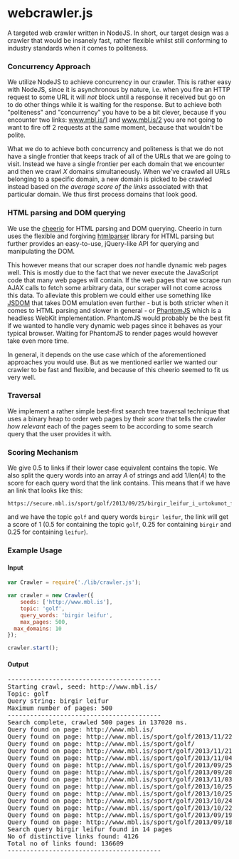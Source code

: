 webcrawler.js
=============

A targeted web crawler written in NodeJS. In short, our target design was a crawler that would be insanely fast, rather flexible whilst still conforming to industry standards when it comes to politeness.

### Concurrency Approach

We utilize NodeJS to achieve concurrency in our crawler. This is rather easy with NodeJS, since it is asynchronous by nature, i.e. when you fire an HTTP request to some URL it will *not* block until a response it received but go on to do other things while it is waiting for the response. But to achieve both "politeness" and "concurrency" you have to be a bit clever, because if you encounter two links: www.mbl.is/1 and www.mbl.is/2 you are not going to want to fire off 2 requests at the same moment, because that wouldn't be polite.

What we do to achieve both concurrency and politeness is that we do not have a single frontier that keeps track of all of the URLs that we are going to visit. Instead we have a single frontier per each domain that we encounter and then we crawl *X* domains simultaneously. When we've crawled all URLs belonging to a specific domain, a new domain is picked to be crawled instead based on *the average score of the links* associated with that particular domain. We thus first process domains that look good.

### HTML parsing and DOM querying

We use the [cheerio](http://matthewmueller.github.com/cheerio/) for HTML parsing and DOM querying. Cheerio in turn uses the flexible and forgiving [htmlparser](https://github.com/fb55/htmlparser2) library for HTML parsing but further provides an easy-to-use, jQuery-like API for querying and manipulating the DOM.

This however means that our scraper does *not* handle dynamic web pages well. This is mostly due to the fact that we never execute the JavaScript code that many web pages will contain. If the web pages that we scrape run AJAX calls to fetch some arbitrary data, our scraper will not come across this data. To alleviate this problem we could either use something like [JSDOM](https://github.com/tmpvar/jsdom) that takes DOM emulation even further - but is both stricter when it comes to HTML parsing and slower in general - or [PhantomJS](http://phantomjs.org/) which is a headless WebKit implementation. PhantomJS would probably be the best fit if we wanted to handle very dynamic web pages since it behaves as your typical browser. Waiting for PhantomJS to render pages would however take even more time.

In general, it depends on the use case which of the aforementioned approaches you would use. But as we mentioned earlier we wanted our crawler to be fast and flexible, and because of this cheerio seemed to fit us very well.

### Traversal

We implement a rather simple best-first search tree traversal technique that uses a binary heap to order web pages by their _score_ that tells the crawler _how relevant_ each of the pages seem to be according to some search query that the user provides it with.

### Scoring Mechanism

We give 0.5 to links if their lower case equivalent contains the topic. We also split the query words into an array *A* of strings and add 1/len(*A*) to the score for each query word that the link contains. This means that if we have an link that looks like this:

    https://secure.mbl.is/sport/golf/2013/09/25/birgir_leifur_i_urtokumot_fyrir_pga/

and we have the topic `golf` and query words `birgir leifur`, the link will get a score of 1 (0.5 for containing the topic `golf`, 0.25 for containing `birgir` and 0.25 for containing `leifur`).

### Example Usage

#### Input

```javascript
var Crawler = require('./lib/crawler.js');

var crawler = new Crawler({
	seeds: ['http://www.mbl.is'],
	topic: 'golf',
	query_words: 'birgir leifur',
	max_pages: 500,
  max_domains: 10
});

crawler.start();
```

#### Output

<pre>
-----------------------------------------
Starting crawl, seed: http://www.mbl.is/
Topic: golf
Query string: birgir leifur
Maximum number of pages: 500
-----------------------------------------
Search complete, crawled 500 pages in 137020 ms.
Query found on page: http://www.mbl.is/
Query found on page: http://www.mbl.is/sport/golf/2013/11/22/birgir_leifur_thremur_undir_fyrir_lokahringinn/
Query found on page: http://www.mbl.is/sport/golf/
Query found on page: http://www.mbl.is/sport/golf/2013/11/21/birgir_leifur_a_einu_hoggi_yfir_pari/
Query found on page: http://www.mbl.is/sport/golf/2013/11/04/birgir_leifur_lek_a_einu_undir_pari/
Query found on page: http://www.mbl.is/sport/golf/2013/09/25/birgir_leifur_i_urtokumot_fyrir_pga/
Query found on page: http://www.mbl.is/sport/golf/2013/09/20/birgir_leifur_komst_afram/
Query found on page: http://www.mbl.is/sport/golf/2013/11/03/birgir_leifur_tharf_ad_leika_betur/
Query found on page: http://www.mbl.is/sport/golf/2013/10/25/birgir_leifur_komst_afram/
Query found on page: http://www.mbl.is/sport/golf/2013/10/25/birgir_leifur_a_tveimur_yfir_eftir_thrja_hringi/
Query found on page: http://www.mbl.is/sport/golf/2013/10/24/birgir_leifur_a_pari_eftir_tvo_hringi/
Query found on page: http://www.mbl.is/sport/golf/2013/10/22/birgir_leifur_lek_a_hoggi_undir_pari/
Query found on page: http://www.mbl.is/sport/golf/2013/09/19/birgir_og_thordur_i_hardri_barattu/
Query found on page: http://www.mbl.is/sport/golf/2013/09/18/birgir_og_thordur_eru_fjorum_undir_i_thyskalandi/
Search query birgir leifur found in 14 pages
No of distinctive links found: 4126
Total no of links found: 136609
-----------------------------------------
</pre>